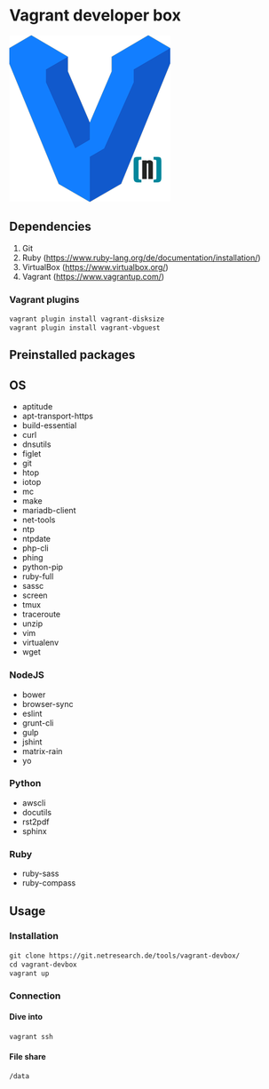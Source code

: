 # Vagrant developer box

![NR Vagrant Developer Box](docs/vagrant-nr.png "NR Vagrant Developer Box")

## Dependencies

1. Git
2. Ruby (https://www.ruby-lang.org/de/documentation/installation/)
3. VirtualBox (https://www.virtualbox.org/)
4. Vagrant (https://www.vagrantup.com/)

### Vagrant plugins

```
vagrant plugin install vagrant-disksize
vagrant plugin install vagrant-vbguest
```

## Preinstalled packages

## OS
- aptitude
- apt-transport-https
- build-essential
- curl
- dnsutils
- figlet
- git
- htop
- iotop
- mc
- make
- mariadb-client
- net-tools
- ntp
- ntpdate
- php-cli
- phing
- python-pip
- ruby-full
- sassc
- screen
- tmux
- traceroute
- unzip
- vim
- virtualenv
- wget

### NodeJS
- bower
- browser-sync
- eslint
- grunt-cli
- gulp
- jshint
- matrix-rain
- yo

### Python
- awscli
- docutils
- rst2pdf
- sphinx

### Ruby
- ruby-sass
- ruby-compass

## Usage

### Installation

```
git clone https://git.netresearch.de/tools/vagrant-devbox/
cd vagrant-devbox
vagrant up

```

### Connection

#### Dive into

```
vagrant ssh
```

#### File share

```
/data
```
